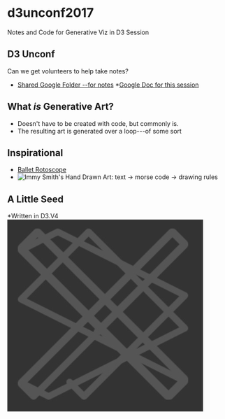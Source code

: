 # d3unconf2017
Notes and Code for Generative Viz in D3 Session

## D3 Unconf
Can we get volunteers to help take notes?
* [Shared Google Folder --for notes](https://drive.google.com/drive/u/0/folders/0B7rKrg7AOwYMLVhVU1FDeUVEY2c)
	*[Google Doc for this session](https://docs.google.com/document/d/1PrVLJ7gNen_a2aoPJTnWoOLqrtYj_YaBvVL4v2nXVQQ/edit)

## What *is* Generative Art?
* Doesn't have to be created with code, but commonly is.
* The resulting art is generated over a loop---of some sort

## Inspirational
* [Ballet Rotoscope](https://www.youtube.com/watch?v=yzJk6ww3LD0)
* ![Immy Smith's Hand Drawn Art: text -> morse code -> drawing rules ](https://twitter.com/DrImmySmith/status/908595731048656896)



## A Little Seed 
*Written in D3.V4
![](https://github.com/KristinHenry/d3unconf2017/blob/master/drawing.jpg)